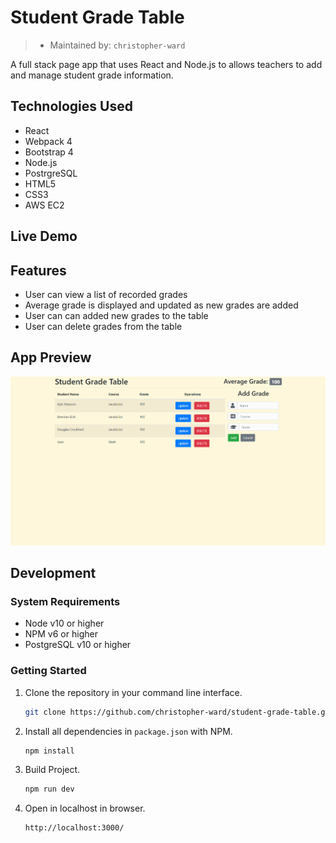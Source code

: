 # Student Grade Table
> - Maintained by: `christopher-ward`

A full stack page app that uses React and Node.js to allows teachers to add and manage student grade information.
## Technologies Used
- React
- Webpack 4
- Bootstrap 4
- Node.js
- PostrgreSQL
- HTML5
- CSS3
- AWS EC2

## Live Demo

## Features
- User can view a list of recorded grades
- Average grade is displayed and updated as new grades are added
- User can can added new grades to the table
- User can delete grades from the table
## App Preview
![Student Grade Table](sgt-features.gif)

## Development

### System Requirements
- Node v10 or higher
- NPM v6 or higher
- PostgreSQL v10 or higher

### Getting Started
1. Clone the repository in your command line interface.
    ```bash
    git clone https://github.com/christopher-ward/student-grade-table.git
    ```
1. Install all dependencies in `package.json` with NPM.
    ```bash
    npm install
    ```
1. Build Project.
    ```bash
    npm run dev
    ```
1. Open in localhost in browser.
    ```
    http://localhost:3000/
    ```
    
